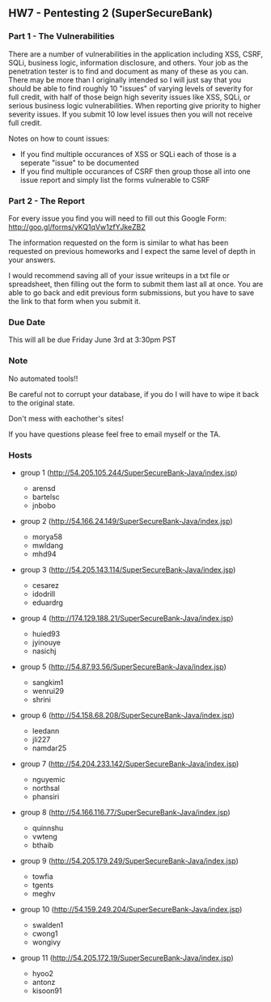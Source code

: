 ## HW7 - Pentesting 2 (SuperSecureBank)

### Part 1 - The Vulnerabilities
There are a number of vulnerabilities in the application including XSS, CSRF, SQLi, business logic, information disclosure, and others. Your job as the penetration tester is to find and document as many of these as you can. There may be more than I originally intended so I will just say that you should be able to find roughly 10 "issues" of varying levels of severity for full credit, with half of those beign high severity issues like XSS, SQLi, or serious business logic vulnerabilities. When reporting give priority to higher severity issues. If you submit 10 low level issues then you will not receive full credit.

Notes on how to count issues: 

- If you find multiple occurances of XSS or SQLi each of those is a seperate "issue" to be documented
- If you find multiple occurances of CSRF then group those all into one issue report and simply list the forms vulnerable to CSRF

### Part 2 - The Report
For every issue you find you will need to fill out this Google Form: http://goo.gl/forms/yKQ1qVw1zfYJkeZB2

The information requested on the form is similar to what has been requested on previous homeworks and I expect the same level of depth in your answers.

I would recommend saving all of your issue writeups in a txt file or spreadsheet, then filling out the form to submit them last all at once. You are able to go back and edit previous form submissions, but you have to save the link to that form when you submit it.

### Due Date
This will all be due Friday June 3rd at 3:30pm PST

### Note
No automated tools!!

Be careful not to corrupt your database, if you do I will have to wipe it back to the original state.

Don't mess with eachother's sites!

If you have questions please feel free to email myself or the TA.


### Hosts

- group 1 (http://54.205.105.244/SuperSecureBank-Java/index.jsp)

	- arensd
	- bartelsc
	- jnbobo

- group 2 (http://54.166.24.149/SuperSecureBank-Java/index.jsp)

	- morya58
	- mwldang
	- mhd94

- group 3 (http://54.205.143.114/SuperSecureBank-Java/index.jsp)

	- cesarez
	- idodrill
	- eduardrg

- group 4 (http://174.129.188.21/SuperSecureBank-Java/index.jsp)

	- huied93
	- jyinouye
	- nasichj

- group 5 (http://54.87.93.56/SuperSecureBank-Java/index.jsp)

	- sangkim1
	- wenrui29
	- shrini

- group 6 (http://54.158.68.208/SuperSecureBank-Java/index.jsp)

	- leedann
	- jli227
	- namdar25

- group 7 (http://54.204.233.142/SuperSecureBank-Java/index.jsp)

	- nguyemic
	- northsal
	- phansiri

- group 8 (http://54.166.116.77/SuperSecureBank-Java/index.jsp)

	- quinnshu
	- vwteng
	- bthaib

- group 9 (http://54.205.179.249/SuperSecureBank-Java/index.jsp)

	- towfia
	- tgents
	- meghv

- group 10 (http://54.159.249.204/SuperSecureBank-Java/index.jsp)

	- swalden1
	- cwong1
	- wongivy

- group 11 (http://54.205.172.19/SuperSecureBank-Java/index.jsp)

	- hyoo2
	- antonz
	- kisoon91